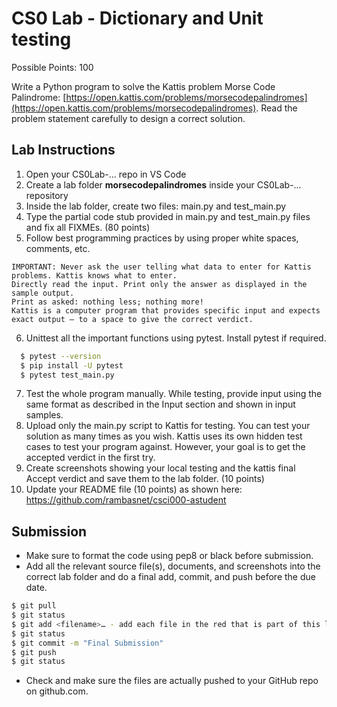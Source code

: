 # CS0 Lab - Dictionary and Unit testing

Possible Points: 100

Write a Python program to solve the Kattis problem Morse Code Palindrome: [https://open.kattis.com/problems/morsecodepalindromes](https://open.kattis.com/problems/morsecodepalindromes). Read the problem statement carefully to design a correct solution.

## Lab Instructions

1. Open your CS0Lab-... repo in VS Code
2. Create a lab folder **morsecodepalindromes** inside your CS0Lab-... repository
3. Inside the lab folder, create two files: main.py and test_main.py
4. Type the partial code stub provided in main.py and test_main.py files and fix all FIXMEs. (80 points)
5. Follow best programming practices by using proper white spaces, comments, etc.

```text
IMPORTANT: Never ask the user telling what data to enter for Kattis problems. Kattis knows what to enter.
Directly read the input. Print only the answer as displayed in the sample output.
Print as asked: nothing less; nothing more!
Kattis is a computer program that provides specific input and expects exact output – to a space to give the correct verdict.
```

6. Unittest all the important functions using pytest. Install pytest if required.

```bash
  $ pytest --version
  $ pip install -U pytest
  $ pytest test_main.py
```

7. Test the whole program manually. While testing, provide input using the same format as described in the Input section and shown in input samples.
8. Upload only the main.py script to Kattis for testing. You can test your solution as many times as you wish. Kattis uses its own hidden test cases to test your program against. However, your goal is to get the accepted verdict in the first try.
9. Create screenshots showing your local testing and the kattis final Accept verdict and save them to the lab folder. (10 points)
10. Update your README file (10 points) as shown here: https://github.com/rambasnet/csci000-astudent

## Submission

- Make sure to format the code using pep8 or black before submission.
- Add all the relevant source file(s), documents, and screenshots into the correct lab folder and do a final add, commit, and push before the due date.

```bash
$ git pull
$ git status
$ git add <filename>… - add each file in the red that is part of this lab
$ git status
$ git commit -m "Final Submission"
$ git push
$ git status
```

- Check and make sure the files are actually pushed to your GitHub repo on github.com.

